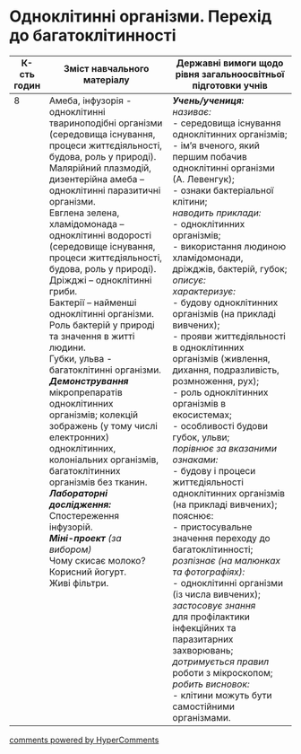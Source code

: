 <div id="hypercomments_widget" class="js-hypercomments-widget invisible"></div>

# Одноклітинні організми. Перехід до багатоклітинності

<table>
  <tr>
    <td width="10%" align="center"><b>К-сть годин</b></td>  
    <td width="45%" align="center"><b>Зміст навчального матеріалу</b></td>
    <td width="45%" align="center"><b>Державні вимоги щодо рівня загальноосвітньої підготовки учнів</b></td>
  </tr>
<tbody>
  <tr>
<td width="10%" style="vertical-align:top !important;">8</td>
    <td width="45%" style="vertical-align:top !important;">
Амеба,   інфузорія - одноклітинні твариноподібні організми (середовища існування, процеси життєдіяльності, будова, роль у природі). <br>
Малярійний плазмодій, дизентерійна амеба – одноклітинні паразитичні організми.<br>
Евглена зелена, хламідомонада – одноклітинні  водорості (середовище існування, процеси життєдіяльності, будова, роль у природі).<br>
Дріжджі – одноклітинні гриби.  <br>
Бактерії – найменші одноклітинні організми.  <br>
Роль  бактерій у природі  та значення в житті людини.<br>
Губки, ульва   - багатоклітинні організми. <br>
<b><i>Демонстрування</i></b><br>
мікропрепаратів одноклітинних організмів; колекцій зображень (у тому числі електронних) одноклітинних, колоніальних організмів, багатоклітинних організмів без тканин.<br>
<b><i>Лабораторні дослідження:</i></b><br>
Спостереження інфузорій.  <br>
<b><i>Міні-проект</b> (за вибором)</i><br>
Чому скисає молоко?<br>
Корисний йогурт.<br>
Живі фільтри.
</td>
    <td width="45%" style="vertical-align:top !important;">
<i><b>Учень/учениця:</b></i><br>
<i>називає:</i><br>
- середовища існування одноклітинних організмів; <br>
- ім’я вченого, який першим побачив одноклітинні організми (А. Левенгук);<br>
- ознаки бактеріальної клітини;<br>
<i>наводить приклади:</i> <br>
- одноклітинних організмів;<br>
- використання людиною хламідомонади,  дріжджів, бактерій, губок;<br>
<i>описує:</i><br>
<i>характеризує:</i><br>
- будову одноклітинних організмів (на прикладі вивчених);<br>
- прояви життєдіяльності в одноклітинних організмів (живлення, дихання, подразливість, розмноження, рух);<br>
- роль одноклітинних організмів в екосистемах;<br>
- особливості будови губок, ульви;<br>
<i>порівнює за вказаними ознаками:</i><br>
- будову і процеси життєдіяльності одноклітинних організмів (на прикладі вивчених);<br>
пояснює:<br>
- пристосувальне значення переходу до багатоклітинності;<br>
<i>розпізнає (на малюнках та фотографіях):</i><br>
- одноклітинні організми (із числа вивчених);<br>
<i>застосовує знання</i><br>
для  профілактики інфекційних та паразитарних  захворювань;  <br>
<i>дотримується правил</i><br>
роботи з мікроскопом;<br>
<i>робить висновок:</i> <br>
- клітини можуть бути самостійними організмами.</td>
  </tr>
</tbody>
</table>

<div class="js-hypercomments-container">
<a href="http://hypercomments.com" class="hc-link" title="comments widget">comments powered by HyperComments</a>
</div>